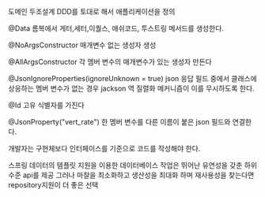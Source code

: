 도메인 두조설계 DDD를 토대로 해서 애플리케이션을 정의

@Data 롬복에서 게터,세터,이퀄스, 애쉬코드, 투스트링 메서드를 생성한다.

@NoArgsConstructor 매개변수 없는 생성자 생성

@AllArgsConstructor 각 멤버 변수의 매개변수가 있는 생성자 만든다

@JsonIgnoreProperties(ignoreUnknown = true) json 응답 필드 중에서 클래스에 상응하는 멤버 변수가 없는 경우 jackson 역 질렬화 메커니즘이 이를 무시하도록 한다.

@Id 고유 식별자를 가진다

@JsonProperty("vert_rate") 한 멤버 변수를 다른 이름이 붙은 json 필드와 연결한다.



개발자는 구현체보다 인터페이스를 기준으로 코드를 작성해야 한다.

스프링 데이터의 템플릿 지원을 이용한 데이터베이스 작업은 뛰어난 유연성을 갖춘 하위 수준 api를 제공
그러나 마찰을 최소화하고 생산성을 최대화 하며 재사용성을 찾는다면 repository지원이 더 좋은 선택

